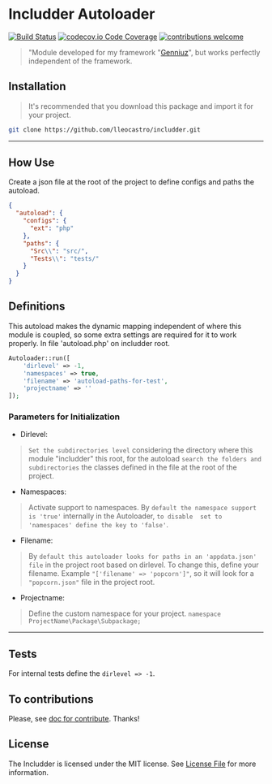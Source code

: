 Includder Autoloader
=========

[![Build Status](https://travis-ci.org/dwyl/esta.svg?branch=master)](https://twitter.com/leobcastro94)
[![codecov.io Code Coverage](https://img.shields.io/codecov/c/github/dwyl/hapi-auth-jwt2.svg?maxAge=2592000)](https://github.com/lleocastro/includder/tree/master/tests)
[![contributions welcome](https://img.shields.io/badge/contributions-welcome-brightgreen.svg?style=flat)](https://github.com/lleocastro/includder/issues)

> "Module developed for my framework "[Genniuz](https://github.com/lleocastro/genniuz-framework)", 
but works perfectly independent of the framework.

## Installation

> It's recommended that you download this package and import it for your project.

```bash
git clone https://github.com/lleocastro/includder.git
```
<hr>

## How Use

Create a json file at the root of the project to define configs and paths the autoload.

```json
{
  "autoload": {
    "configs": {
      "ext": "php"
    },
    "paths": {
      "Src\\": "src/",
      "Tests\\": "tests/"
    }
  }
}
```

## Definitions

This autoload makes the dynamic mapping independent of where this module is coupled, so some extra settings are required 
for it to work properly. In file 'autoload.php' on includder root.

```php
Autoloader::run([
    'dirlevel' => -1,
    'namespaces' => true,
    'filename' => 'autoload-paths-for-test',
    'projectname' => ''
]);
```

### Parameters for Initialization

- Dirlevel:
> ``` Set the subdirectories level ``` considering the directory where this module "includder" this root, for the autoload 
``` search the folders and subdirectories ``` the classes defined in the file at the root of the project.
 
- Namespaces:
> Activate support to namespaces. By ``` default the namespace support is 'true' ``` internally in the Autoloader, ``` to disable 
set to 'namespaces' define the key to 'false' ```.

- Filename: 
> By ``` default this autoloader looks for paths in an 'appdata.json' file ``` in the project root based on dirlevel. To change this, 
define your filename. Example ``` "['filename' => 'popcorn']" ```, so it will look for a ``` "popcorn.json" ``` 
file in the project root.

- Projectname: 
> Define the custom namespace for  your project. ``` namespace ProjectName\Package\Subpackage; ```

<hr>

## Tests

For internal tests define the ``` dirlevel => -1 ```.

## To contributions 

Please, see [doc for contribute](https://github.com/lleocastro/includder/blob/master/CONTRIBUTE.md). Thanks!


## License

The Includder is licensed under the MIT license. See [License File](https://github.com/lleocastro/includder/blob/master/LICENSE) for more information.
